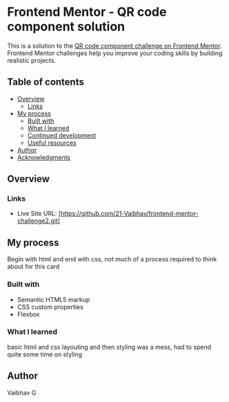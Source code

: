 # Frontend Mentor - QR code component solution

This is a solution to the [QR code component challenge on Frontend Mentor](https://www.frontendmentor.io/challenges/qr-code-component-iux_sIO_H). Frontend Mentor challenges help you improve your coding skills by building realistic projects. 

## Table of contents

- [Overview](#overview)
  - [Links](#links)
- [My process](#my-process)
  - [Built with](#built-with)
  - [What I learned](#what-i-learned)
  - [Continued development](#continued-development)
  - [Useful resources](#useful-resources)
- [Author](#author)
- [Acknowledgments](#acknowledgments)


## Overview


### Links

- Live Site URL: [https://github.com/21-Vaibhav/frontend-mentor-challenge2.git]

## My process
Begin with html and end with css, not much of a process required to think about for this card

### Built with

- Semantic HTML5 markup
- CSS custom properties
- Flexbox

### What I learned

basic html and css layouting and then styling was a mess, had to spend quite some time on styling 

## Author
Vaibhav G
